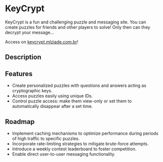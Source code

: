 # KeyCrypt

KeyCrypt is a fun and challenging puzzle and messaging site. You can create puzzles for friends and other players to solve! Only then can they decrypt your message...

Access on [keycrypt.mlziade.com.br](keycrypt.mlziade.com.br)!

## Description

## Features

-   Create personalized puzzles with questions and answers acting as cryptographic keys.
-   Access puzzles easily using unique IDs.
-   Control puzzle access: make them view-only or set them to automatically disappear after a set time.

## Roadmap

-   Implement caching mechanisms to optimize performance during periods of high traffic to specific puzzles.
-   Incorporate rate-limiting strategies to mitigate brute-force attempts.
-   Introduce a weekly contest leaderboard to foster competition.
-   Enable direct user-to-user messaging functionality.